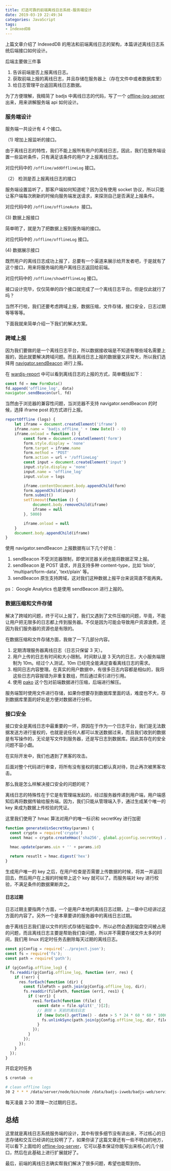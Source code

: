 ```yaml
---
title: 打造可靠的前端离线日志系统-服务端设计
date: 2019-03-19 22:49:34
categories: JavaScript
tags:
- IndexedDB
---
```


上篇文章介绍了 IndexedDB 的用法和前端离线日志的架构，本篇讲述离线日志系统后端接口如何设计。

后端主要做三件事

1. 告诉前端是否上报离线日志。
2. 获取前端上报的离线日志，并且存储在服务器上（存在文件中或者数据库里）
3. 给日志管理平台返回离线日志数据。


<!--more-->

为了方便理解，我精简了 badjs 中离线日志的代码，写了一个 [offline-log-server](https://github.com/Leo555/offline-log-server) 出来，用来讲解服务端 api 如何设计。


### 服务端设计

服务端一共设计有 4 个接口。

（1) 增加上报监听的接口。

由于离线日志的特性，我们不能上报所有用户的离线日志，因此，我们在服务端设置一些监听条件，只有满足该条件的用户才上报离线日志。

对应代码中的 `/offline/addOfflineLog` 接口。

（2） 检测是否上报离线日志的接口

服务端设置监听了，那客户端如何知道呢？因为没有使用 socket 协议，所以只能让客户端每次刷新的时候向服务端发送请求，来探测自己是否满足上报条件。

对应代码中的 `/offline/offlineAuto`  接口。


(3) 数据上报接口

简单明了，就是为了把数据上报到服务端的接口。

对应代码中的 `/offline/offlineLog` 接口。

(4) 数据展示接口

既然用户的离线日志成功上报了，总要有一个渠道来展示给开发者吧，于是就有了这个接口，用来将服务端的用户离线日志返回给前端。

对应代码中的 `/offline/showOfflineLog` 接口。


接口设计完毕，仅仅简单的四个接口就完成了一个离线日志平台。但是仅此就行了吗？

当然不行啦，我们还要考虑跨域上报，数据压缩，文件存储，接口安全，日志过期等等等等。

下面我就来简单介绍一下我们的解决方案。

### 跨域上报

因为我们要做的是一个离线日志平台，所以数据接收端是不知道有哪些域名需要上报的，因此就要解决跨域问题。而且离线日志上报的数据量又非常大，所以我们选择用 [navigator.sendBeacon](https://developer.mozilla.org/zh-CN/docs/Web/API/Navigator/sendBeacon) 进行上报。

在 [wardjs-report](https://github.com/iv-web/wardjs-report/blob/master/src/log/index.js) 中可以看到离线日志的上报的方式，简单概括如下：


```javascript
const fd = new FormData()
fd.append('offline_log', data)
navigator.sendBeacon(url, fd)
```

当然由于浏览器的兼容性问题，当浏览器不支持 navigator.sendBeacon 的时候，选择 iframe post 的方式进行上报。

```javascript
reportOffline (logs) {
    let iframe = document.createElement('iframe')
    iframe.name = 'badjs_offline_' + (new Date() - 0)
    iframe.onload = function () {
        const form = document.createElement('form')
        form.style.display = 'none'
        form.target = iframe.name
        form.method = 'POST'
        form.action = url + '/offlineLog'
        const input = document.createElement('input')
        input.style.display = 'none'
        input.name = 'offline_log'
        input.value = logs

        iframe.contentDocument.body.appendChild(form)
        form.appendChild(input)
        form.submit()
        setTimeout(function () {
            document.body.removeChild(iframe)
            iframe = null
        }, 5000)

        iframe.onload = null
    }
    document.body.appendChild(iframe)
}
```

使用 navigator.sendBeacon 上报数据有以下几个好处：

1. sendBeacon 不受浏览器限制，即使浏览器关闭也能将数据正常上报。
2. sendBeacon 是 POST 请求，并且支持多种 content-type，比如 'blob', 'multipart/form-data', 'text/plain' 等。
3. sendBeacon 原生支持跨域，这对我们这种数据上报平台来说简直不能再爽。

ps： Google Analytics 也是使用 sendBeacon 进行上报的。

### 数据压缩和文件存储

解决了跨域的问题，终于可以上报了，我们又遇到了文件压缩的问题，毕竟，不能让用户把无限多的日志都上传到服务器。不仅是因为可能会导致用户资源浪费，还因为我们服务器的资源也是有限的。

在数据压缩和文件存储方面，我做了一下几部分内容。

1. 定期清理服务器离线日志（日志只保留 3 天）。
2. 用户上传的日志有时间和大小限制。时间默认是 3 天内的日志，大小服务端限制为 10m。经过个人测试，10m 已经完全能满足查看离线日志的需求。
3. 相同日志内容整理。在真实的用户数据中，有很多日志内容都是相似的，我将这些日志内容报错为非重复数组，然后通过索引进行引用。
4. 使用 [pako](https://github.com/nodeca/pako) 这个包对前端数据进行压缩，后端进行解压。


服务端暂时使用文件进行存储，如果你想要存到数据库里面的话，难度也不大，存到数据库里面的好处是方便对数据进行分析。



### 接口安全


接口安全是离线日志中最重要的一环，原因在于作为一个日志平台，我们是无法数据发送方进行鉴权的，也就是说任何人都可以发送数据过来，而且我们收到的数据是有写操作的，无论是写文件到服务器，还是写日志到数据库。因此其存在的安全问题不容小觑。

在实际开发中，我们也遇到了黑客的攻击。

后面对整个代码进行审查，将所有没有鉴权的接口都认真对待，防止再次被黑客攻击。

那么我是怎么样解决接口安全的问题的呢？

离线日志的特殊性在于它是有管理端发起的，经过服务器传递到用户端，用户端感知后再将数据传输给服务端。因为，我们只能从管理端入手，通过生成某个唯一的 key 来成为数据上传校验的凭证。

这里我们使用了 hmac 算法对用户的唯一标识和 secretKey 进行加密

```javascript
function generateUinSecretKey(params) {
  const crypto = require('crypto')
  const hmac = crypto.createHmac('sha256', global.pjconfig.secretKey) // 这里注意保管好你的 secretKey

  hmac.update(params.uin + '' + params.id)
  
  return resutlt = hmac.digest('hex')
}
```

生成用户唯一的 key 之后，在用户检查是否需要上传数据的时候，将其一并返回回去，然后用户在上报的时候带上这个 key 就可以了。而服务端对 key 进行校验，不满足条件的数据果断弃之。


#### 日志过期


日志过期主要指两个方面，一个是用户本地的离线日志过期，上一章中已经讲过这方面的内容了。另外一个是本章要讲的服务器中的离线日志过期。

由于离线日志我们是以文件的形式存储在磁盘中，所以必然会遇到磁盘空间被占用的问题，而且离线日志主要是帮助我们查问题，所以并不需要存储文件太多的时间，我们用 linux 的定时任务去删除每天过期的离线日志。


```javascript
const pjConfig = require('../project.json');
const fs = require('fs');
const path = require('path');

if (pjConfig.offline_log) {
  fs.readdir(pjConfig.offline_log, function (err, res) {
    if (!err) {
      res.forEach(function (dir) {
        const filePath = path.join(pjConfig.offline_log, dir);
        fs.readdir(filePath, function (err1, res1) {
          if (!err1) {
            res1.forEach(function (file) {
              const date = file.split('_')[2];
              // 删除 n 天前的离线日志
              if (new Date().getTime() - date > 5 * 24 * 60 * 60 * 1000) {
                fs.unlinkSync(path.join(pjConfig.offline_log, dir, file));
              }
            });
          }
        });
      });
    }
  });
}

```


开启定时任务

```sh
$ crontab -e
```

```sh
# clean offline logs
30 2 * * * /data/server/node/bin/node /data/badjs-ivweb/badjs-web/service/CleanOffline.js >> /data/log/clean.log
```

每天凌晨 2:30 清理一次过期的日志。


## 总结

这里就是离线日志系统服务端的设计，其中有很多细节没有讲出来，不过核心的日志存储和交互已经讲的比较明了了，如果你读了这篇文章还有一些不明白的地方，可以看下上面给的 [offline-log-server](https://github.com/Leo555/offline-log-server)，它可以基本保证你能写出来核心的几个接口，然后在此基础上进行扩展就好了。


最后，前端的离线日志确实帮我们解决了很多问题，希望也能帮到你。











